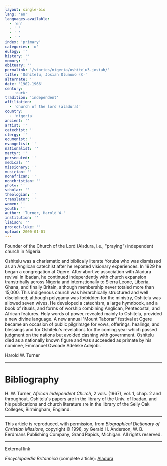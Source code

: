 ```yaml
---
layout: single-bio
lang: 'en'
languages-available:
  - 'en'
  - ' '
  - ' '
  - ' '
index: 'primary'
categories: 'o'
eulogy: ''
history: ''
memory: ''
obituary: ''
permalink: '/stories/nigeria/oshitelu3-josiah/'
title: 'Oshitelu, Josiah Olunowo (C)'
alternate: ''
date: '1902-1966'
century:
  - '20th'
tradition: 'independent'
affiliation:
  - 'church of the lord (aladura)'
country:
  - 'nigeria'
ancient: ''
artist: ''
catechist: ''
clergy: ''
ecumenist: ''
evangelist: ''
nationalist: ''
martyr: ''
persecuted: ''
medical: ''
missionary: ''
musician: ''
nonafrican: ''
nonchristian: ''
photo: ''
scholar: ''
theologian: ''
translator: ''
women: ''
youth: ''
author: 'Turner, Harold W.'
institution: ''
liaison: ''
project-luke: ''
upload: 2000-01-01
---
```



Founder of the Church of the Lord (Aladura, i.e., "praying") independent church in Nigeria.

Oshitelu was a charismatic and biblically literate Yoruba who was dismissed as an Anglican catechist after he reported visionary experiences. In 1929 he began a congregation at Ogere. After abortive association with Aladura revival in Ibadan, he continued independently with church expansion transtribally across Nigeria and internationally to Sierra Leone, Liberia, Ghana, and finally Britain, although membership never totaled more than 15,000. This indigenous church was hierarchically structured and well disciplined; although polygamy was forbidden for the ministry, Oshitelu was allowed seven wives. He developed a catechism, a large hymnbook, and a book of rituals, and forms of worship combining Anglican, Pentecostal, and African features. Holy words of power, revealed mainly to Oshitelu, provided a new divine language. A new annual "Mount Taborar" festival at Ogere became an occasion of public pilgrimage for vows, offerings, healings, and blessings and for Oshitelu's revelations for the coming year which passed judgment on the nations but avoided clashing with government. Oshitelu died as a nationally known figure and was succeeded as primate by his nominee, Emmanuel Owoade Adeleke Adejobi.

Harold W. Turner

---

# Bibliography

H. W. Turner, *African Independent Church*, 2 vols. (1967), vol. 1, chap. 2 and throughout. Oshitelu's papers are in the library of the Univ. of Ibadan, and his publications and church literature are in the library of the Selly Oak Colleges, Birmingham, England.

---

This article is reproduced, with permission, from *Biographical Dictionary of Christian Missions*,   copyright &copy; 1998, by Gerald H. Anderson, W. B. Eerdmans Publishing Company, Grand Rapids, Michigan.  All rights reserved.

---

External link

*Encyclopaedia Britannica*  (complete article):  [ Aladura](http://www.britannica.com/eb/article-9005331/Aladura)